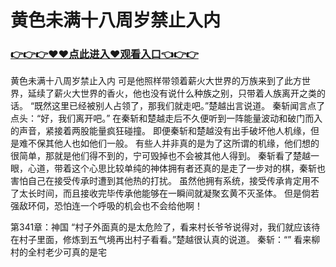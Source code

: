 # 黄色未满十八周岁禁止入内

### <a href="https://github.com/xinfue/dunp/issues/2">👉👉👉♥♥点此进入♥观看入口👈👉👉</a>

黄色未满十八周岁禁止入内
可是他照样带领着薪火大世界的万族来到了此方世界，延续了薪火大世界的香火，他也没有说什么种族之别，只带着人族离开之类的话。
    “既然这里已经被别人占领了，那我们就走吧。”楚越出言说道。
    秦斩闻言点了点头：“好，我们离开吧。”
    在秦斩和楚越走后不久便听到一阵能量波动和破门而入的声音，紧接着两股能量疯狂碰撞。
    即便秦斩和楚越没有出手破坏他人机缘，但是难不保其他人也如他们一般。
    有些人并非真的是为了这所谓的机缘，他们想的很简单，那就是他们得不到的，宁可毁掉也不会被其他人得到。
    秦斩看了楚越一眼，心道，带着这个心思比较单纯的神体拥有者还真的是走了一步对的棋，秦斩也害怕自己在接受传承时遭到其他热的打扰。
    虽然他拥有系统，接受传承肯定用不了太长时间，而且接收完毕传承他能够在一瞬间就凝聚玄黄不灭圣体。
    但是倘若强敌环伺，恐怕连一个呼吸的机会也不会给他啊！

第341章：神国
    “村子外面真的是太危险了，看来村长爷爷说得对，我们就应该待在村子里面，修炼到五气境再出村子看看。”楚越很认真的说道。
    秦斩：“”
    看来柳村的全村老少可真的是宅
